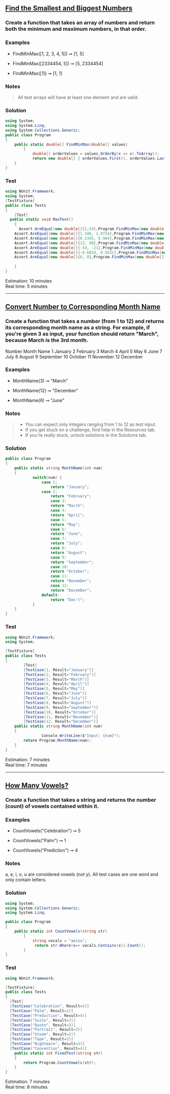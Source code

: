 ## [Find the Smallest and Biggest Numbers](https://edabit.com/challenge/kMWmiNJM4szSv7dLd)
### Create a function that takes an array of numbers and return both the minimum and maximum numbers, in that order.

### Examples
- FindMinMax([1, 2, 3, 4, 5]) ➞ [1, 5]

- FindMinMax([2334454, 5]) ➞ [5, 2334454]

- FindMinMax([1]) ➞ [1, 1]

### Notes
> All test arrays will have at least one element and are valid.



### Solution
```cs
using System;
using System.Linq;
using System.Collections.Generic;
public class Program 
{
    public static double[] FindMinMax(double[] values)
        {
            double[] orderValues = values.OrderBy(x => x).ToArray();
            return new double[] { orderValues.First(), orderValues.Last() };
    }
}
```

### Test

```cs
using NUnit.Framework;
using System;
[TestFixture]
public class Tests
{
    [Test]
  public static void MaxText()
    {    
      Assert.AreEqual(new double[]{1,54},Program.FindMinMax(new double[]{14,35,6,1,34,54}));
    Assert.AreEqual(new double[]{1.346, 1.8734},Program.FindMinMax(new double[]{1.346, 1.6532, 1.8734, 1.8723}));
    Assert.AreEqual(new double[]{0.2345, 0.984},Program.FindMinMax(new double[]{0.432, 0.874, 0.523, 0.984, 0.327, 0.2345}));
    Assert.AreEqual(new double[]{13, 98},Program.FindMinMax(new double[]{13, 72, 98, 43, 24, 65, 31}));
    Assert.AreEqual(new double[]{-54, -21},Program.FindMinMax(new double[]{-54, -23, -54, -21}));
    Assert.AreEqual(new double[]{-0.6834, 0.5632},Program.FindMinMax(new double[]{-0.473, -0.6834, -0.1287, 0.5632}));
    Assert.AreEqual(new double[]{0, 0},Program.FindMinMax(new double[]{0, 0, 0, 0}));
    
    }
}
```

Estimation: 10 minutes
<br> Real time: 5 minutes



------------------------------------
## [Convert Number to Corresponding Month Name](https://edabit.com/challenge/uevxL5FNM77otyo9Z)
### Create a function that takes a number (from 1 to 12) and returns its corresponding month name as a string. For example, if you're given 3 as input, your function should return "March", because March is the 3rd month.

Number	Month Name
1	January
2	February
3	March
4	April
5	May
6	June
7	July
8	August
9	September
10	October
11	November
12	December

### Examples
- MonthName(3) ➞ "March"

- MonthName(12) ➞ "December"

- MonthName(6) ➞ "June"

### Notes

> - You can expect only integers ranging from 1 to 12 as test input.
> - If you get stuck on a challenge, find help in the Resources tab.
> - If you're really stuck, unlock solutions in the Solutions tab.

### Solution
```cs
public class Program 
{
    public static string MonthName(int num) 
    {
			switch(num) {
				case 1: 
					return "January";
				case 2:
					return "February";
					case 3:
					return "March";
					case 4:
					return "April";
					case 5:
					return "May";
					case 6:
					return "June";
					case 7:
					return "July";
					case 8:
					return "August";
					case 9:
					return "September";
					case 10:
					return "October";
					case 11:
					return "November";
					case 12:
					return "December";
				default:
					return "Don't";
			}
    }
}
```

### Test
```cs
using NUnit.Framework;
using System;

[TestFixture]
public class Tests
{
		[Test]
		[TestCase(1, Result="January")]
		[TestCase(2, Result="February")]
		[TestCase(3, Result="March")]
		[TestCase(4, Result="April")]
		[TestCase(5, Result="May")]
		[TestCase(6, Result="June")]
		[TestCase(7, Result="July")]
		[TestCase(8, Result="August")]
		[TestCase(9, Result="September")]
		[TestCase(10, Result="October")]
		[TestCase(11, Result="November")]
		[TestCase(12, Result="December")]
    public static string MonthName(int num) 
    {
				Console.WriteLine($"Input: {num}");
        return Program.MonthName(num);
    }
}
```

Estimation: 7 minutes
<br> Real time: 7 minutes


------------------------------------
## [How Many Vowels?](https://edabit.com/challenge/5ytLyHsZHfyDhBgXr)
### Create a function that takes a string and returns the number (count) of vowels contained within it.

### Examples
- CountVowels("Celebration") ➞ 5

- CountVowels("Palm") ➞ 1

- CountVowels("Prediction") ➞ 4

### Notes
a, e, i, o, u are considered vowels (not y).
All test cases are one word and only contain letters.

### Solution
```cs
using System;
using System.Collections.Generic;
using System.Linq;

public class Program 
{
    public static int CountVowels(string str)
        {
            string vocals = "aeiou";
             return str.Where(x=> vocals.Contains(x)).Count();
        }
}
```
### Test
```cs
using NUnit.Framework;

[TestFixture]
public class Tests
{
  [Test]
  [TestCase("Celebration", Result=5)]
  [TestCase("Palm", Result=1)]
  [TestCase("Prediction", Result=4)]
  [TestCase("Suite", Result=3)]
  [TestCase("Quote", Result=3)]
  [TestCase("Portrait", Result=3)]
  [TestCase("Steam", Result=2)]
  [TestCase("Tape", Result=2)]
  [TestCase("Nightmare", Result=3)]
  [TestCase("Convention", Result=4)]
    public static int FixedTest(string str)
    {
        return Program.CountVowels(str);
    }
}
```
Estimation: 7 minutes
<br> Real time: 8 minutes
